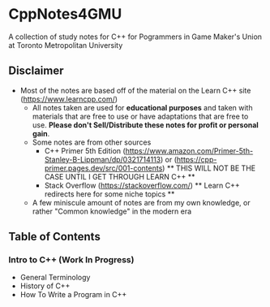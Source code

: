 # CppNotes4GMU
A collection of study notes for C++ for Pogrammers in Game Maker's Union at Toronto Metropolitan University

## Disclaimer
- Most of the notes are based off of the material on the Learn C++ site (https://www.learncpp.com/)
  - All notes taken are used for **educational purposes** and taken with materials that are free to use or have adaptations that are free to use. **Please don't Sell/Distribute these notes for profit or personal gain**.
  - Some notes are from other sources
    - C++ Primer 5th Edition (https://www.amazon.com/Primer-5th-Stanley-B-Lippman/dp/0321714113) or (https://cpp-primer.pages.dev/src/001-contents) ** THIS WILL NOT BE THE CASE UNTIL I GET THROUGH LEARN C++ **
    - Stack Overflow (https://stackoverflow.com/) ** Learn C++ redirects here for some niche topics **
  - A few miniscule amount of notes are from my own knowledge, or rather "Common knowledge" in the modern era
## Table of Contents
### Intro to C++ (Work In Progress)
- General Terminology
- History of C++
- How To Write a Program in C++
